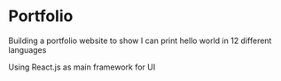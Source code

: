 # Portfolio
Building a portfolio website to show I can print hello world in 12 different languages

Using React.js as main framework for UI
